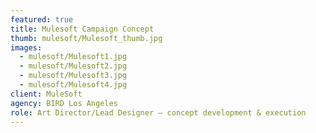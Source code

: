 ```yaml
---
featured: true
title: Mulesoft Campaign Concept
thumb: mulesoft/Mulesoft_thumb.jpg
images:
  - mulesoft/Mulesoft1.jpg
  - mulesoft/Mulesoft2.jpg
  - mulesoft/Mulesoft3.jpg
  - mulesoft/Mulesoft4.jpg
client: MuleSoft
agency: BIRD Los Angeles
role: Art Director/Lead Designer – concept development & execution
---
```

